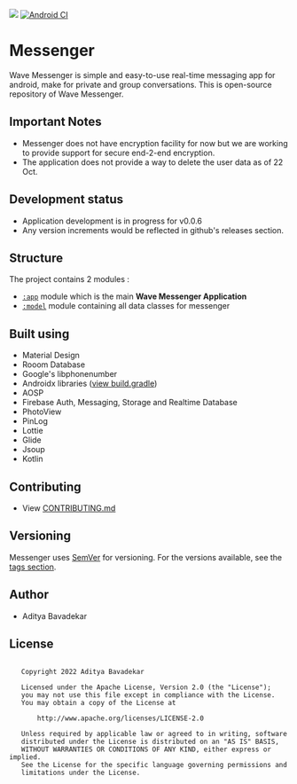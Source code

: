 ![](https://img.shields.io/github/v/release/AdityaBavadekar/Messenger?include_prereleases&label=Messenger)
[![Android CI](https://github.com/AdityaBavadekar/Messenger/actions/workflows/android.yml/badge.svg)](https://github.com/AdityaBavadekar/Wave-Messenger-Android/actions/workflows/android.yml)

# Messenger
Wave Messenger is simple and easy-to-use real-time messaging app for android, make for private and group conversations.
This is open-source repository of Wave Messenger.

## Important Notes
- Messenger does not have encryption facility for now but we are working to provide support for secure end-2-end encryption.
- The application does not provide a way to delete the user data as of 22 Oct.

## Development status
- Application development is in progress for v0.0.6
- Any version increments would be reflected in github's releases section.


## Structure
The project contains 2 modules :
- [```:app```](/app) module which is the main **Wave Messenger Application**
- [```:model```](/model) module containing all data classes for messenger


## Built using
- Material Design
- Rooom Database
- Google's libphonenumber
- Androidx libraries ([view build.gradle](/app/build.gradle))
- AOSP
- Firebase Auth, Messaging, Storage and Realtime Database
- PhotoView
- PinLog
- Lottie
- Glide
- Jsoup
- Kotlin


## Contributing
- View [CONTRIBUTING.md](/CONTRIBUTING.md)


## Versioning
Messenger uses [SemVer](http://semver.org/) for versioning. 
For the versions available, see the 
[tags section](https://github.com/AdityaBavadekar/Messenger/tags).


## Author
 - Aditya Bavadekar


## License
```

   Copyright 2022 Aditya Bavadekar

   Licensed under the Apache License, Version 2.0 (the "License");
   you may not use this file except in compliance with the License.
   You may obtain a copy of the License at

       http://www.apache.org/licenses/LICENSE-2.0

   Unless required by applicable law or agreed to in writing, software
   distributed under the License is distributed on an "AS IS" BASIS,
   WITHOUT WARRANTIES OR CONDITIONS OF ANY KIND, either express or implied.
   See the License for the specific language governing permissions and
   limitations under the License.

```
